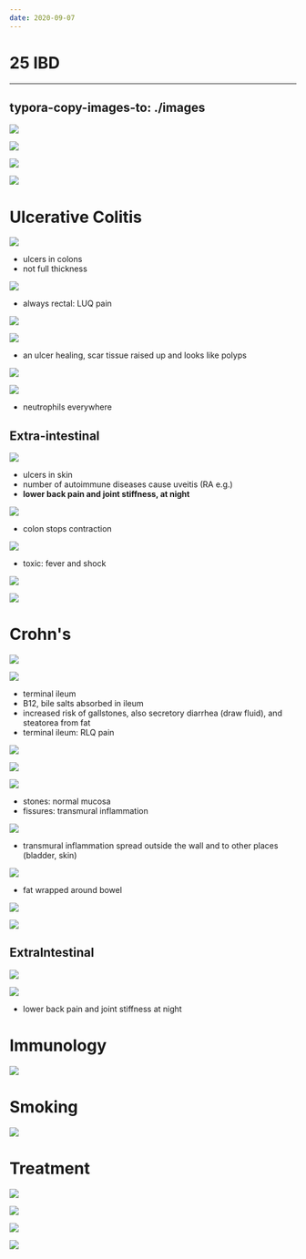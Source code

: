 ```yaml
---
date: 2020-09-07
---
```


# 25 IBD
---

## typora-copy-images-to: ./images

![](https://photos.thisispiggy.com/file/wikiFiles/BCF3F690-E671-4C52-B255-3DB37950FCA7.jpg)

![](https://photos.thisispiggy.com/file/wikiFiles/898F9AB6-A8AD-4797-B8D2-EDB99A4578D0.jpg)

![](https://photos.thisispiggy.com/file/wikiFiles/26D14E91-B53A-4C91-B4BF-E566DDF7C8B1.jpg)

![](https://photos.thisispiggy.com/file/wikiFiles/857B83AB-4DB5-4000-9BA0-930040F0A711.jpg)

# Ulcerative Colitis

![](https://photos.thisispiggy.com/file/wikiFiles/F7362725-CB25-4152-BFB5-965D05090666.jpg)

- ulcers in colons
- not full thickness

![](https://photos.thisispiggy.com/file/wikiFiles/6912D2D9-E873-4951-BC7B-5D78BFBF37B2.jpg)

- always rectal: LUQ pain

![](https://photos.thisispiggy.com/file/wikiFiles/48E0C6F7-C5D4-4D39-932B-18D36D229BF1.jpg)

![](https://photos.thisispiggy.com/file/wikiFiles/60BCDB84-F2CA-4684-BAEA-8C589C3B573D.jpg)

- an ulcer healing, scar tissue raised up and looks like polyps

![](https://photos.thisispiggy.com/file/wikiFiles/6EB7ABA4-6E56-439F-9954-9FCB8ACCA90C.jpg)

![](https://photos.thisispiggy.com/file/wikiFiles/C754E67F-DE7C-4D5C-80BD-E0D380C95CC9.jpg)

- neutrophils everywhere

## Extra-intestinal

![](https://photos.thisispiggy.com/file/wikiFiles/A3394E6A-BCDC-4534-B9D6-8303E381AEC9.jpg)

- ulcers in skin
- number of autoimmune diseases cause uveitis (RA e.g.)
- **lower back pain and joint stiffness, at night**

![](https://photos.thisispiggy.com/file/wikiFiles/A54F8112-AD55-45CD-A885-D8FD6BF4DC6D.jpg)

- colon stops contraction

![](https://photos.thisispiggy.com/file/wikiFiles/1683E589-FC7A-45CE-831C-7D5CF4A70D43.jpg)

- toxic: fever and shock

![](https://photos.thisispiggy.com/file/wikiFiles/9319D91E-DDB1-4159-96AF-12D547C6AADD.jpg)

![](https://photos.thisispiggy.com/file/wikiFiles/2A635E6A-2B35-4B7F-8AD5-117A50EC2061.jpg)

# Crohn's

![](https://photos.thisispiggy.com/file/wikiFiles/6A96DA12-857B-4E8C-A667-7915C139C8E4.jpg)

![](https://photos.thisispiggy.com/file/wikiFiles/DBBD2B6F-37EF-4CA5-AAC4-F498F51B6873.jpg)

- terminal ileum
- B12, bile salts absorbed in ileum
- increased risk of gallstones, also secretory diarrhea (draw fluid), and steatorea from fat
- terminal ileum: RLQ pain

![](https://photos.thisispiggy.com/file/wikiFiles/B93ECFDC-28EA-4A4C-A257-D3935E5ECF80.jpg)

![](https://photos.thisispiggy.com/file/wikiFiles/FBCD655F-8279-491A-BC24-00817604AB1E.jpg)

![](https://photos.thisispiggy.com/file/wikiFiles/A1B965AE-63EE-4856-8B19-31C9BDA7FA76.jpg)

- stones: normal mucosa
- fissures: transmural inflammation

![](https://photos.thisispiggy.com/file/wikiFiles/188AD043-3141-4A99-ACD9-467C0ECE7678.jpg)

- transmural inflammation spread outside the wall and to other places (bladder, skin)

![](https://photos.thisispiggy.com/file/wikiFiles/6825E727-3ED1-4615-9BD0-C1A03B7A5FF2.jpg)

- fat wrapped around bowel

![](https://photos.thisispiggy.com/file/wikiFiles/ECA8EB57-8A32-4510-A29E-73D8EC5B91BA.jpg)

![](https://photos.thisispiggy.com/file/wikiFiles/6F9E2670-038D-4D49-9735-E50C4BFFF5A0.jpg)

## ExtraIntestinal

![](https://photos.thisispiggy.com/file/wikiFiles/09C55C73-332D-4B83-A63B-C284DAE2ECDF.jpg)

![](https://photos.thisispiggy.com/file/wikiFiles/8399CA91-0CC5-4F28-BD30-4053B2AD73A9.jpg)

- lower back pain and joint stiffness at night

# Immunology

![](https://photos.thisispiggy.com/file/wikiFiles/3B3D1B41-A27B-4FC0-8FC1-00717C7BA77C.jpg)

# Smoking

![](https://photos.thisispiggy.com/file/wikiFiles/F8AB8402-1AA5-4D93-8877-0A7A44C24F7B.jpg)

# Treatment

![](https://photos.thisispiggy.com/file/wikiFiles/3E393DBB-68E2-45FF-AB14-DCEF8661FCDD.jpg)

![](https://photos.thisispiggy.com/file/wikiFiles/153A1BDE-917E-48B2-A03C-DCB083B3C58A.jpg)

![](https://photos.thisispiggy.com/file/wikiFiles/8EE5DE41-82F5-4436-B41B-043D78183434.jpg)

![](https://photos.thisispiggy.com/file/wikiFiles/F1EF6F52-9D1D-4818-8015-2EE32F6FAF6D.jpg)
